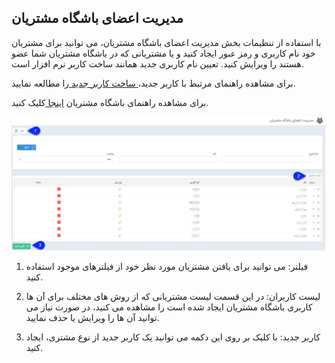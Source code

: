 ﻿## مدیریت اعضای باشگاه مشتریان


با استفاده از تنظیمات بخش مدیریت اعضای باشگاه مشتریان، می توانید برای مشتریان خود نام کاربری و رمز عبور ایجاد کنید و یا مشتریانی که در باشگاه مشتریان شما عضو هستند را ویرایش کنید.  تعیین نام کاربری جدید همانند ساخت کاربر نرم افزار است.

برای مشاهده راهنمای مرتبط با کاربر جدید،[ ساخت کاربر جدید ](https://github.com/1stco/PayamGostarDocs/blob/master/help2.5.4/Settings/Manage-groups-and-users/users/Build-a-new-user/Build-a-new-user.md)را مطالعه نمایید. 

برای مشاهده راهنمای باشگاه مشتریان [اینجا ](https://github.com/1stco/PayamGostarDocs/blob/master/help2.5.4/Supplementary-modules/customer-club/Customer-dashboard/Customer-dashboard.md)کلیک کنید.

![](Customersclubmanagement1.png)

1. فیلتر: می توانید برای یافتن مشتریان مورد نظر خود از فیلترهای موجود استفاده کنید.

2. لیست کاربران: در این قسمت لیست مشتریانی که از روش های مختلف برای آن ها کاربری باشگاه مشتریان ایجاد شده است را مشاهده می کنید، در صورت نیاز می توانید آن ها را ویرایش یا حذف نمایید.

3. کاربر جدید: با کلیک بر روی این دکمه می توانید یک کاربر جدید از نوع مشتری، ایجاد کنید.

